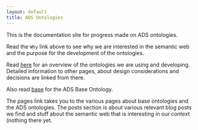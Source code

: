 ```yaml
---
layout: default
title: ADS Ontologies
---
```


This is the documentation site for progress made on ADS ontologies. 

Read the `Why` link above to see why we are interested in the semantic web and the purpose for the development of the ontologies.

Read [here](/ontoads/article/using-ontologies.html) for an overview of the ontologies we are
using and developing. Detailed information to other pages, about design considerations and
decisions are linked from there.

Also read [base](/ontoads/article/ADS-Base.html) for the ADS Base Ontology.

The pages link takes you
to the various pages about base ontologies and the ADS ontologies. The posts section is about various
relevant blog posts we find and stuff about the semantic web that is interesting in our context
(nothing there yet.
	
	

